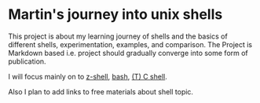 # Martin's journey into unix shells
This project is about my learning journey of shells and the basics of different shells, experimentation, examples, and comparison. The Project is Markdown based i.e. project should gradually converge into some form of publication.

I will focus mainly on to 
[z-shell](https://www.zsh.org/),
[bash](https://www.gnu.org/software/bash/),
[(T) C shell](https://www.tcsh.org/).

Also I plan to add links to free materials about shell topic.
